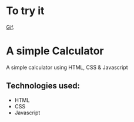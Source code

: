 # To try it 
[Gif](https://mouad-talhaoui.github.io/calculator/).

# A simple Calculator
 A simple calculator using HTML, CSS &amp; Javascript
 
## Technologies used: 
- HTML
- CSS 
- Javascript 
